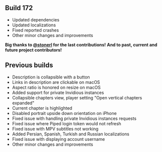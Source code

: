 ## Build 172
* Updated dependencies
* Updated localizations
* Fixed reported crashes
* Other minor changes and improvements

**Big thanks to [@stonerl](https://github.com/stonerl) for the last contributions!**
**And to past, current and future project contributors!**

## Previous builds
* Description is collapsible with a button
* Links in description are clickable on macOS
* Aspect ratio is honored on resize on macOS
* Added support for private Invidious instances
* Collapsible chapters view, player setting "Open vertical chapters expanded"
* Current chapter is highlighted
* Disabled portrait upside down orientation on iPhone
* Fixed issue with handling private Invidious instances requests
* Fixed issue where Piped login token would not refresh
* Fixed issue with MPV subtitles not working
* Added Persian, Spanish, Turkish and Russian localizations
* Fixed issue with displaying account username
* Other minor changes and improvements
